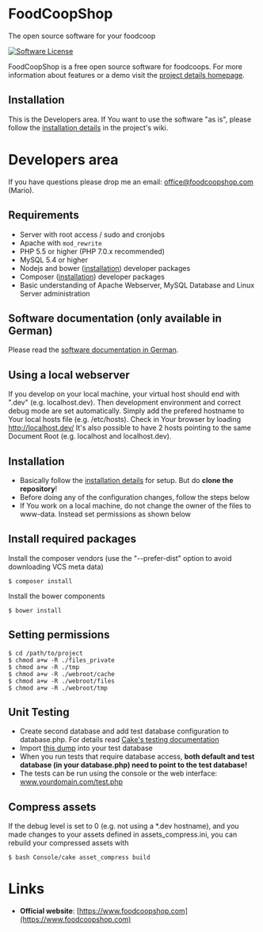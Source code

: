 # FoodCoopShop
The open source software for your foodcoop

[![Software License](https://img.shields.io/badge/license-MIT-brightgreen.svg?style=flat-square)](LICENSE.txt)

FoodCoopShop is a free open source software for foodcoops. For more information about features or a demo visit the [project details homepage](https://www.foodcoopshop.com/).

## Installation

This is the Developers area. If You want to use the software "as is", please follow the [installation details](https://github.com/foodcoopshop/foodcoopshop/wiki/Installation-details) in the project's wiki.

# Developers area

If you have questions please drop me an email: office@foodcoopshop.com (Mario).


## Requirements
* Server with root access / sudo and cronjobs
* Apache with `mod_rewrite`
* PHP 5.5 or higher (PHP 7.0.x recommended)
* MySQL 5.4 or higher
* Nodejs and bower ([installation](https://www.npmjs.com/package/bower)) developer packages
* Composer ([installation](https://getcomposer.org/download/)) developer packages
* Basic understanding of Apache Webserver, MySQL Database and Linux Server administration

## Software documentation (only available in German)
Please read the [software documentation in German](https://github.com/foodcoopshop/foodcoopshop/wiki/Dokumentation-de).

## Using a local webserver
If you develop on your local machine, your virtual host should end with ".dev" (e.g. localhost.dev). Then development environment and correct debug mode are set automatically. Simply add the prefered hostname to Your local hosts file (e.g. /etc/hosts). Check in Your browser by loading http://localhost.dev/ It's also possible to have 2 hosts pointing to the same Document Root (e.g. localhost and localhost.dev).

## Installation
* Basically follow the [installation details](https://github.com/foodcoopshop/foodcoopshop/wiki/Installation-details) for setup. But do **clone the repository**!
* Before doing any of the configuration changes, follow the steps below
* If You work on a local machine, do not change the owner of the files to www-data. Instead set permissions as shown below

## Install required packages
Install the composer vendors (use the "--prefer-dist" option to avoid downloading VCS meta data)
```
$ composer install
```

Install the bower components
```
$ bower install
```

## Setting permissions
```
$ cd /path/to/project
$ chmod a+w -R ./files_private
$ chmod a+w -R ./tmp
$ chmod a+w -R ./webroot/cache
$ chmod a+w -R ./webroot/files
$ chmod a+w -R ./webroot/tmp
```

## Unit Testing
* Create second database and add test database configuration to database.php. For details read [Cake's testing documentation](http://book.cakephp.org/2.0/en/development/testing.html)
* Import [this dump](Test/test_files/Config/sql/test-db-structure.sql) into your test database
* When you run tests that require database access, **both default and test database (in your database.php) need to point to the test database!**
* The tests can be run using the console or the web interface: www.yourdomain.com/test.php

## Compress assets
If the debug level is set to 0 (e.g. not using a *.dev hostname), and you made changes to your assets defined in assets_compress.ini, you can rebuild your compressed assets with

```
$ bash Console/cake asset_compress build
```

# Links
* **Official website**: [https://www.foodcoopshop.com](https://www.foodcoopshop.com)
